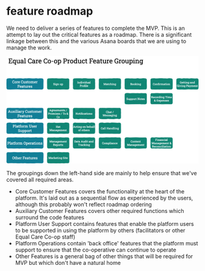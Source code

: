 # feature roadmap

We need to deliver a series of features to complete the MVP. This is an attempt to lay out the critical features as a roadmap. There is a significant linkage between this and the various Asana boards that we are using to manage the work.

![](.gitbook/assets/eccoo-platform-roadmap.png)

The groupings down the left-hand side are mainly to help ensure that we've covered all required areas.

* Core Customer Features covers the functionality at the heart of the platform. It's laid out as a sequential flow as experienced by the users, although this probably won't reflect roadmap ordering
* Auxiliary Customer Features covers other required functions which surround the code features
* Platform User Support contains features that enable the platform users to be supported in using the platform by others \(facilitators or other Equal Care Co-op staff\)
* Platform Operations contain 'back office' features that the platform must support to ensure that the co-operative can continue to operate
* Other Features is a general bag of other things that will be required for MVP but which don't have a natural home



